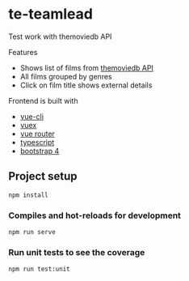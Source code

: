 # te-teamlead
Test work with themoviedb API

Features
- Shows list of films from [themoviedb API](https://www.themoviedb.org/)
- All films grouped by genres
- Click on film title shows external details

Frontend is built with 
- [vue-cli](https://github.com/vuejs/vue-cli)
- [vuex](https://github.com/vuejs/vuex)
- [vue router](https://github.com/vuejs/vue-router)
- [typescript](https://www.typescriptlang.org/)
- [bootstrap 4](https://getbootstrap.com/)

## Project setup
```
npm install
```

### Compiles and hot-reloads for development
```
npm run serve
```

### Run unit tests to see the coverage
```
npm run test:unit
```
